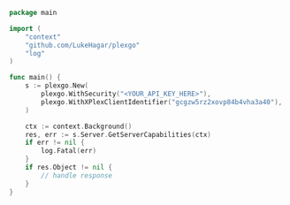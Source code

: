 <!-- Start SDK Example Usage [usage] -->
```go
package main

import (
	"context"
	"github.com/LukeHagar/plexgo"
	"log"
)

func main() {
	s := plexgo.New(
		plexgo.WithSecurity("<YOUR_API_KEY_HERE>"),
		plexgo.WithXPlexClientIdentifier("gcgzw5rz2xovp84b4vha3a40"),
	)

	ctx := context.Background()
	res, err := s.Server.GetServerCapabilities(ctx)
	if err != nil {
		log.Fatal(err)
	}
	if res.Object != nil {
		// handle response
	}
}

```
<!-- End SDK Example Usage [usage] -->